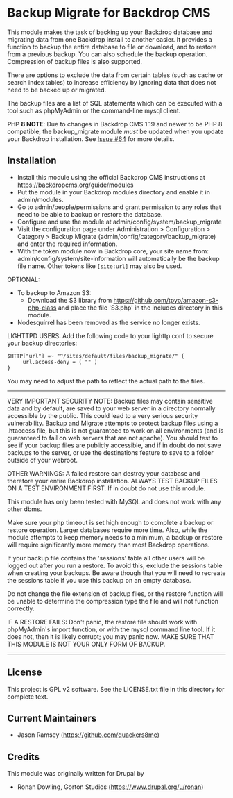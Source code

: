 Backup Migrate for Backdrop CMS
===============================

This module makes the task of backing up your Backdrop database and migrating
data from one Backdrop install to another easier. It provides a function to
backup the entire database to file or download, and to restore from a previous
backup.
You can also schedule the backup operation. Compression of backup files is also
supported.

There are options to exclude the data from certain tables (such as cache or
search index tables) to increase efficiency by ignoring data that does not need
to be backed up or migrated.

The backup files are a list of SQL statements which can be executed with a tool
such as phpMyAdmin or the command-line mysql client.

**PHP 8 NOTE**:
Due to changes in Backdrop CMS 1.19 and newer to be PHP 8 compatible, the backup_migrate
module *must* be updated when you update your Backdrop installation.
See [Issue #64](https://github.com/backdrop-contrib/backup_migrate/issues/64) for more details.

Installation
------------

* Install this module using the official Backdrop CMS instructions at
  https://backdropcms.org/guide/modules
* Put the module in your Backdrop modules directory and enable it in
  admin/modules.
* Go to admin/people/permissions and grant permission to any roles that need to
  be able to backup or restore the database.
* Configure and use the module at admin/config/system/backup_migrate
* Visit the configuration page under Administration > Configuration > Category >
  Backup Migrate (admin/config/category/backup_migrate) and enter the required
  information.
* With the token.module now in Backdrop core, your site name from: admin/config/system/site-information will automatically be the backup file name. Other tokens like `[site:url]` may also be used.

OPTIONAL:
* To backup to Amazon S3:
    - Download the S3 library from https://github.com/tpyo/amazon-s3-php-class
      and place the file 'S3.php' in the includes directory in this module.
* Nodesquirrel has been removed as the service no longer exists.

LIGHTTPD USERS:
Add the following code to your lighttp.conf to secure your backup directories:

    $HTTP["url"] =~ "^/sites/default/files/backup_migrate/" {
         url.access-deny = ( "" )
    }
    
You may need to adjust the path to reflect the actual path to the files.

-------------------------------------------------------------------------------

VERY IMPORTANT SECURITY NOTE:
Backup files may contain sensitive data and by default, are saved to your web
server in a directory normally accessible by the public. This could lead to a
very serious security vulnerability. Backup and Migrate attempts to protect
backup files using a .htaccess file, but this is not guaranteed to work on all
environments (and is guaranteed to fail on web servers that are not apache). You
should test to see if your backup files are publicly accessible, and if in doubt
do not save backups to the server, or use the destinations feature to save to a
folder outside of your webroot.

OTHER WARNINGS:
A failed restore can destroy your database and therefore your entire Backdrop
installation. ALWAYS TEST BACKUP FILES ON A TEST ENVIRONMENT FIRST. If in doubt
do not use this module.

This module has only been tested with MySQL and does not work with any other dbms.

Make sure your php timeout is set high enough to complete a backup or restore
operation. Larger databases require more time. Also, while the module attempts
to keep memory needs to a minimum, a backup or restore will require
significantly more memory than most Backdrop operations.

If your backup file contains the 'sessions' table all other users will be logged
out after you run a restore. To avoid this, exclude the sessions table when
creating your backups. Be aware though that you will need to recreate the
sessions table if you use this backup on an empty database.

Do not change the file extension of backup files, or the restore function will be
unable to determine the compression type the file and will not function
correctly.

IF A RESTORE FAILS:
Don't panic, the restore file should work with phpMyAdmin's import function, or
with the mysql command line tool. If it does not, then it is likely corrupt; you
may panic now. MAKE SURE THAT THIS MODULE IS NOT YOUR ONLY FORM OF BACKUP.

-------------------------------------------------------------------------------


License
-------

This project is GPL v2 software. See the LICENSE.txt file in this directory for
complete text.

Current Maintainers
-------------------

- Jason Ramsey (https://github.com/quackers8me)

Credits
-------
This module was originally written for Drupal by
- Ronan Dowling, Gorton Studios (https://www.drupal.org/u/ronan)
